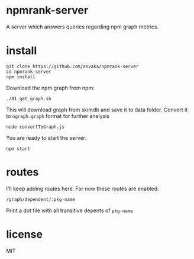 # npmrank-server

A server which answers queries regarding npm graph metrics.

# install

```
git clone https://github.com/anvaka/npmrank-server
cd npmrank-server
npm install
```

Download the npm graph from npm:

```
./01_get_graph.sh
```

This will download graph from skimdb and save it to data folder.
Convert it to `ngraph.graph` format for further analysis

```
node convertToGraph.js
```

You are ready to start the server:

```
npm start
```

# routes

I'll keep adding routes here. For now these routes are enabled:

```
/graph/dependent/:pkg-name
```

Print a dot file with all transitive depents of `pkg-name`

# license

MIT
